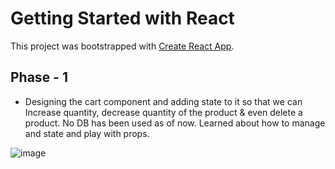 # Getting Started with React

This project was bootstrapped with [Create React App](https://github.com/facebook/create-react-app).

## Phase - 1
- Designing the cart component and adding state to it so that we can Increase quantity, decrease quantity of the product & even delete a product. No DB has been used as of now. Learned about how to manage and state and play with props.


![image](https://user-images.githubusercontent.com/97219802/175808807-dadc79c4-fef6-434c-b9cd-9dd90d85be2c.png)
